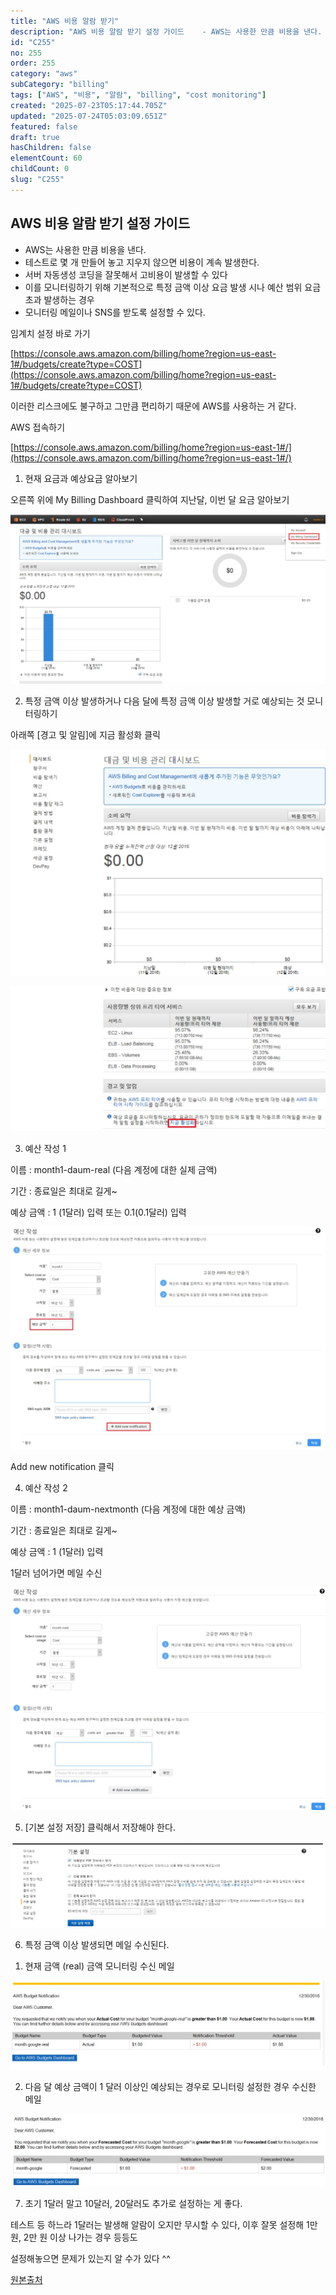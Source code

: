 ```yaml
---
title: "AWS 비용 알람 받기"
description: "AWS 비용 알람 받기 설정 가이드    - AWS는 사용한 만큼 비용을 낸다. - 테스트로 몇 개 만들어 놓고 지우지 않으면 비용이 계속 발생한다. - 서버 자동생성 코딩을 잘못해서 고비용이 발생할 수 있다 - 이를 모니터링하기 위해 기본적으로 특정 금액 이상..."
id: "C255"
no: 255
order: 255
category: "aws"
subCategory: "billing"
tags: ["AWS", "비용", "알람", "billing", "cost monitoring"]
created: "2025-07-23T05:17:44.705Z"
updated: "2025-07-24T05:03:09.651Z"
featured: false
draft: true
hasChildren: false
elementCount: 60
childCount: 0
slug: "C255"
---
```


## AWS 비용 알람 받기 설정 가이드



- AWS는 사용한 만큼 비용을 낸다.
- 테스트로 몇 개 만들어 놓고 지우지 않으면 비용이 계속 발생한다.
- 서버 자동생성 코딩을 잘못해서 고비용이 발생할 수 있다
- 이를 모니터링하기 위해 기본적으로 특정 금액 이상 요금 발생 시나 예산 범위 요금 초과 발생하는 경우
- 모니터링 메일이나 SNS를 받도록 설정할 수 있다.


임계치 설정 바로 가기 

[https://console.aws.amazon.com/billing/home?region=us-east-1#/budgets/create?type=COST](https://console.aws.amazon.com/billing/home?region=us-east-1#/budgets/create?type=COST)



이러한 리스크에도 불구하고 그만큼 편리하기 때문에 AWS를 사용하는 거 같다.



AWS 접속하기

[https://console.aws.amazon.com/billing/home?region=us-east-1#/](https://console.aws.amazon.com/billing/home?region=us-east-1#/)



1. 현재 요금과 예상요금 알아보기



오른쪽 위에  My Billing Dashboard 클릭하여 지난달, 이번 달 요금 알아보기 

![file](/images/f2c849911027f90c87f7208ca695ac2f.jpg)



2.  특정 금액 이상 발생하거나 다음 달에 특정 금액 이상 발생할 거로 예상되는 것 모니터링하기

아래쪽  [경고 및 알림]에   지금 활성화 클릭 

![file](/images/e95bd7b50d1ece0963f356c71571828c.jpg)

![file](/images/062ce6dce04307c13cde7e461a99f4c9.jpg)



3. 예산 작성 1

이름 :   month1-daum-real     (다음 계정에 대한 실제 금액)

기간 : 종료일은  최대로 길게~ 

예상 금액 : 1  (1달러) 입력  또는   0.1(0.1달러) 입력 

![file](/images/ee562f30107585067064e72556a38326.jpg)



Add new notification  클릭



4. 예산 작성 2

이름 :   month1-daum-nextmonth     (다음 계정에 대한 예상 금액)

기간 : 종료일은  최대로 길게~ 

예상 금액 : 1  (1달러) 입력

1달러 넘어가면 메일 수신

![file](/images/506f8fd0c7102bffb87137f8971bf825.jpg)



5.  [기본 설정 저장] 클릭해서 저장해야 한다.

![file](/images/d42f63d439d59bba43148b9efb5c5c15.jpg)



6.  특정 금액 이상 발생되면  메일 수신된다.

1) 현재 금액 (real) 금액 모니터링 수신 메일 

![file](/images/adb096669dc3112cdae325f2f4187319.jpg)



2) 다음 달 예상 금액이 1 달러 이상인 예상되는 경우로 모니터링 설정한 경우   수신한  메일 

![file](/images/9c8b07b096c85da33dd92558e4d6d84d.jpg)



7.  초기 1달러 말고  10달러, 20달러도 추가로 설정하는 게 좋다.

테스트 등 하느라 1달러는 발생해  알람이 오지만 무시할 수 있다, 이후  잘못 설정해  1만 원, 2만 원 이상 나가는 경우 등등도 

설정해놓으면 문제가 있는지 알 수가 있다 ^^



[원본출처](https://brunch.co.kr/@topasvga/48)
